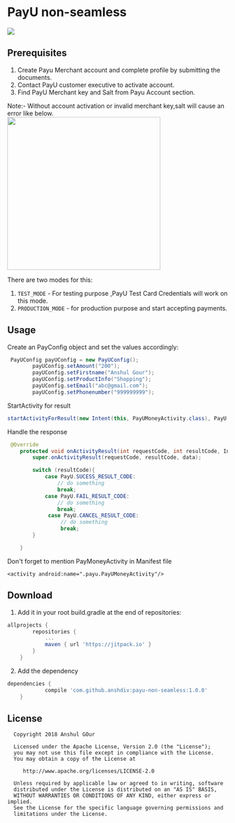 PayU non-seamless
============================
[![](https://jitpack.io/v/anshdiv/payu-non-seamless.svg)](https://jitpack.io/#anshdiv/payu-non-seamless)


Prerequisites
-----
1. Create Payu Merchant account and complete profile by submitting the documents.<br />
2. Contact PayU customer executive to activate account.<br />
3. Find PayU Merchant key and Salt from Payu Account section.<br />

Note:- Without account activation or invalid merchant key,salt will cause an error like below. <br/>
 <img src="https://i.stack.imgur.com/YUjAX.png" width="350"/>

There are two modes for this:
1. `TEST_MODE` - For testing purpose ,PayU Test Card Credentials will work on this mode.
2. `PRODUCTION_MODE` - for production purpose and start accepting payments.



Usage
-----

Create an PayConfig object and set the values accordingly:
```java
 PayUConfig payUConfig = new PayUConfig();
        payUConfig.setAmount("200");
        payUConfig.setFirstname("Anshul Gour");
        payUConfig.setProductInfo("Shopping");
        payUConfig.setEmail("abc@gmail.com");
        payUConfig.setPhonenumber("999999999");
```

StartActivity for result
```java
startActivityForResult(new Intent(this, PayUMoneyActivity.class), PayU.REQUEST_CODE);
```
Handle the response 
```java
 @Override
    protected void onActivityResult(int requestCode, int resultCode, Intent data) {
        super.onActivityResult(requestCode, resultCode, data);

        switch (resultCode){
            case PayU.SUCESS_RESULT_CODE:
                // do something
                break;
            case PayU.FAIL_RESULT_CODE:
                // do something
                break;
             case PayU.CANCEL_RESULT_CODE:
                 // do something
                 break;
        }

    }
```
Don't forget to mention PayMoneyActivity in Manifest file

```Manifest
<activity android:name=".payu.PayUMoneyActivity"/>
```

Download
-------

1. Add it in your root build.gradle at the end of repositories:

```groovy
allprojects {
		repositories {
			...
			maven { url 'https://jitpack.io' }
		}
	}
```
2. Add the dependency
```groovy
dependencies {
	        compile 'com.github.anshdiv:payu-non-seamless:1.0.0'
	}
```

License
-------

      Copyright 2018 Anshul GOur
   
      Licensed under the Apache License, Version 2.0 (the "License");
      you may not use this file except in compliance with the License.
      You may obtain a copy of the License at

         http://www.apache.org/licenses/LICENSE-2.0

      Unless required by applicable law or agreed to in writing, software
      distributed under the License is distributed on an "AS IS" BASIS,
      WITHOUT WARRANTIES OR CONDITIONS OF ANY KIND, either express or implied.
      See the License for the specific language governing permissions and
      limitations under the License.
